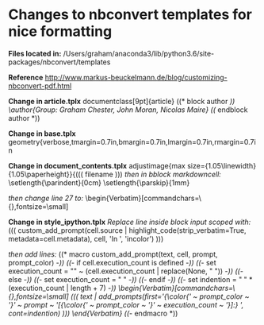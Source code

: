 # Changes to nbconvert templates for nice formatting

**Files located in:**
/Users/graham/anaconda3/lib/python3.6/site-packages/nbconvert/templates

**Reference**
http://www.markus-beuckelmann.de/blog/customizing-nbconvert-pdf.html

**Change in article.tplx**
documentclass[9pt]{article}
((* block author *))
\author{Group: Graham Chester, John Moran, Nicolas Maire}
((* endblock author *))

**Change in base.tplx**
geometry{verbose,tmargin=0.7in,bmargin=0.7in,lmargin=0.7in,rmargin=0.7in

**Change in document_contents.tplx**
adjustimage{max size={1.05\linewidth}{1.05\paperheight}}{((( filename )))
*then in bblock markdowncell:*
 \setlength{\parindent}{0cm}
 \setlength{\parskip}{1mm}

*then change line 27 to:*
\begin{Verbatim}[commandchars=\\\{\},fontsize=\small]

**Change in style_ipython.tplx**
*Replace line inside block input scoped with:*
 ((( custom_add_prompt(cell.source | highlight_code(strip_verbatim=True, metadata=cell.metadata), cell, 'In ', 'incolor') ))) 

*then add lines:*
((* macro custom_add_prompt(text, cell, prompt, prompt_color) -*))
    ((*- if cell.execution_count is defined -*))
    ((*- set execution_count = "" ~ (cell.execution_count | replace(None, " ")) -*))
    ((*- else -*))
    ((*- set execution_count = " " -*))
    ((*- endif -*))
    ((*- set indention =  " " * (execution_count | length + 7) -*))
\begin{Verbatim}[commandchars=\\\{\},fontsize=\small]
((( text | add_prompts(first='{\color{' ~ prompt_color ~ '}' ~ prompt ~ '[{\\color{' ~ prompt_color ~ '}' ~ execution_count ~ '}]:} ', cont=indention) )))
\end{Verbatim}
((*- endmacro *))
